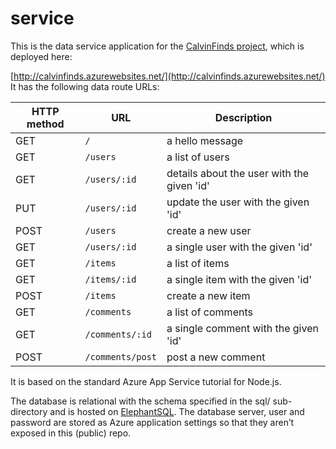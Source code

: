 # service

This is the data service application for the [CalvinFinds project](https://github.com/calvin-cs262-fall2023-teamA/project), which is deployed here:

[http://calvinfinds.azurewebsites.net/](http://calvinfinds.azurewebsites.net/)
It has the following data route URLs:   

|HTTP method| URL | Description|
|-----|-----------|----------------------|
|GET|`/`| a hello message  |
|GET|`/users`| a list of users | 
|GET|`/users/:id`| details about the user with the given 'id' |  
|PUT|`/users/:id`| update the user with the given 'id' |  
|POST|`/users`| create a new user |  
|GET|`/users/:id`| a single user with the given 'id' |   
|GET|`/items`| a list of items |
|GET|`/items/:id`| a single item with the given 'id' |
|POST|`/items`| create a new item |
|GET|`/comments`| a list of comments |
|GET|`/comments/:id`| a single comment with the given 'id' |
|POST|`/comments/post`| post a new comment |




It is based on the standard Azure App Service tutorial for Node.js.   

The database is relational with the schema specified in the sql/ sub-directory and is hosted on [ElephantSQL](https://customer.elephantsql.com/instance). The database server, user and password are stored as Azure application settings so that they aren’t exposed in this (public) repo.
